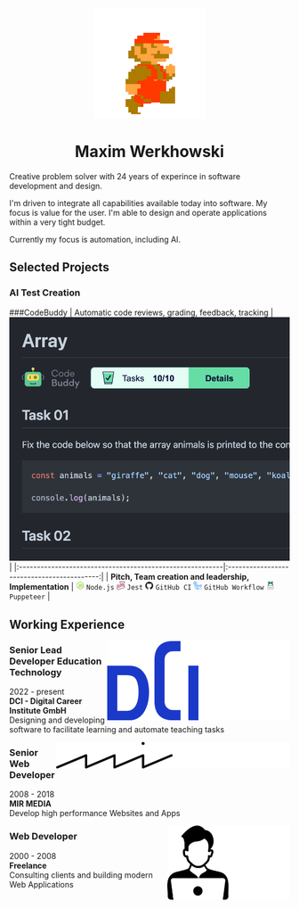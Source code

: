 <p align="center"><img src="assets/mario-walk.gif" /></p>

<h1 align="center">Maxim Werkhowski</h1>
Creative problem solver with 24 years of experince in software development and design.  

I'm driven to integrate all capabilities available today into software. My focus is value for the user. I'm able to design and operate applications within a very tight budget.  
  
Currently my focus is automation, including AI.

## Selected Projects


### AI Test Creation

###CodeBuddy
| Automatic code reviews, grading, feedback, tracking      |  <img src="assets/projects/codebuddy.png" />        |
|:---------------------------------------------------------|:------------------------------------------:|
| **Pitch, Team creation and leadership, Implementation**  | <img src="assets/tech/Node.js.svg" style="height: 15px" /> `Node.js` <img src="assets/tech/Jest.svg" style="height: 15px" /> `Jest` <img src="assets/tech/GitHub.svg" style="height: 15px" /> `GitHub CI` <img src="assets/tech/GitHub-Actions.svg" style="height: 15px" /> `GitHub Workflow` <img src="assets/tech/puppeteer.svg" style="height: 15px" /> `Puppeteer` |

## Working Experience
<img align="right" src="assets/dci.svg#gh-dark-mode-only" /><img align="right" src="assets/dci-light.svg#gh-light-mode-only" />

### Senior Lead Developer Education Technology
  2022 - present  
  **DCI - Digital Career Institute GmbH**  
  Designing and developing software to facilitate learning and automate teaching tasks
  
<img align="right" src="assets/mir.svg#gh-dark-mode-only" style="width: 210px" /><img align="right" src="assets/mir-light.svg#gh-light-mode-only" style="width: 210px" />

### Senior Web Developer
  2008 - 2018  
  **MIR MEDIA**  
  Develop high performance Websites and Apps
  
<img align="right" src="assets/freelance.svg#gh-dark-mode-only" style="width: 110px" /><img align="right" src="assets/freelance-light.svg#gh-light-mode-only" style="width: 110px" />

### Web Developer
  2000 - 2008  
  **Freelance**  
  Consulting clients and building modern Web Applications
